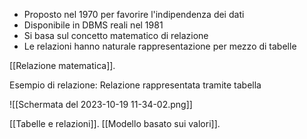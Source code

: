 - Proposto nel 1970 per favorire l'indipendenza dei dati
- Disponibile in DBMS reali nel 1981
- Si basa sul concetto matematico di relazione 
- Le relazioni hanno naturale rappresentazione per mezzo di tabelle

[[Relazione matematica]].

Esempio di relazione: Relazione rappresentata tramite tabella

![[Schermata del 2023-10-19 11-34-02.png]]

[[Tabelle e relazioni]].
[[Modello basato sui valori]].
